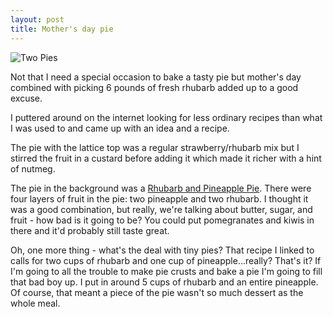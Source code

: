 ```yaml
---
layout: post
title: Mother's day pie
---
```

<p><img src="/blog/public/img/2008_rhubarb_pies.png" alt="Two Pies" /></p>

<p>Not that I need a special occasion to bake a tasty pie but mother's day
combined with picking 6 pounds of fresh rhubarb added up to a good excuse.</p>

<p>I puttered around on the internet looking for less ordinary recipes than what
I was used to and came up with an idea and a recipe.</p>

<p>The pie with the lattice top was a regular strawberry/rhubarb mix but I
stirred the fruit in a custard before adding it which made it richer with a hint
of nutmeg.</p>

<p>The pie in the background was a <a
href="http://www.rhubarbinfo.com/recipe-pie.html#index_pie_39">Rhubarb and
Pineapple Pie</a>.  There were four layers of fruit in the pie: two pineapple
and two rhubarb.  I thought it was a good combination, but really, we're talking
about butter, sugar, and fruit - how bad is it going to be? You could put
pomegranates and kiwis in there and it'd probably still taste great.</p>

<p>Oh, one more thing - what's the deal with tiny pies?  That recipe I linked to
calls for two cups of rhubarb and one cup of pineapple...really?  That's it?  If
I'm going to all the trouble to make pie crusts and bake a pie I'm going to fill
that bad boy up.  I put in around 5 cups of rhubarb and an entire pineapple.  Of
course, that meant a piece of the pie wasn't so much dessert as the whole
meal.</p>
